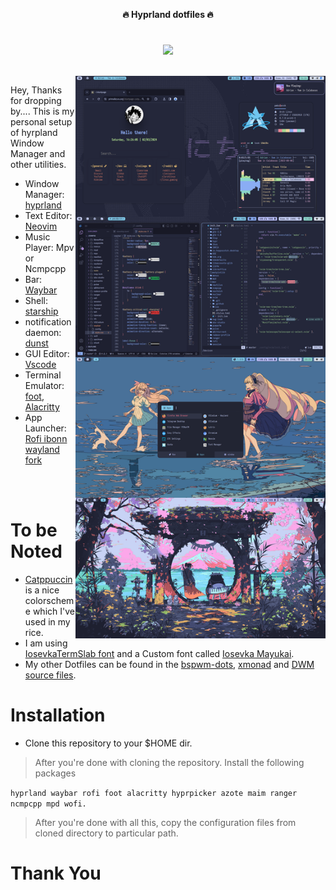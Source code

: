 <p align="center">
  <b>🔥 Hyprland dotfiles 🔥</b>
</p> 

<h1>
  <a href="#--------">
  </a>
</h1>

<p align="center"> 
<img src="https://img.shields.io/static/v1?label=license&message=MIT&color=8ccf7e&labelColor=22292b&style=for-the-badge">
</p> 

</br>

<img align="right" src="https://raw.githubusercontent.com/primalkz/hyprland_dots/main/assets/output.png" width="400px">

Hey, Thanks for dropping by.... This is my personal setup of hyrpland Window Manager and other utilities.

- Window Manager: [hyprland](https://github.com/hyprwm/Hyprland)
- Text Editor: [Neovim](https://github.com/neovim)
- Music Player: Mpv or Ncmpcpp
- Bar:  [Waybar](https://github.com/Alexays/Waybar)
- Shell: [starship](https://starship.rs/)
- notification daemon: [dunst](https://github.com/dunst-project/dunst)
- GUI Editor: [Vscode](https://github.com/microsoft/vscode)
- Terminal Emulator: [foot](https://codeberg.org/dnkl/foot), [Alacritty](https://github.com/alacritty/alacritty)
- App Launcher: [Rofi ibonn wayland fork](https://github.com/lbonn/rofi)

</br>
</br>

# To be Noted 
- [Catppuccin](https://github.com/catppuccin/catppuccin) is a nice colorscheme which I've used in my rice. 
- I am using [IosevkaTermSlab font](https://github.com/ryanoasis/nerd-fonts/releases/download/v3.1.1/IosevkaTermSlab.zip) and a Custom font called [Iosevka Mayukai](https://github.com/Iosevka-Mayukai/Iosevka-Mayukai).
- My other Dotfiles can be found in the [bspwm-dots](https://github.com/primalkz/bspwm-dots), [xmonad](https://github.com/primalkz/bspwm-dots) and [DWM source files](https://github.com/primalkz/suckless).

# Installation 
  - Clone this repository to your $HOME dir. 
  > After you're done with cloning the repository. Install the following packages 
  
  ```hyprland waybar rofi foot alacritty hyprpicker azote maim ranger ncmpcpp mpd wofi.``` 
 
  > After you're done with all this, copy the configuration files from cloned directory to particular path. 

# Thank You 

